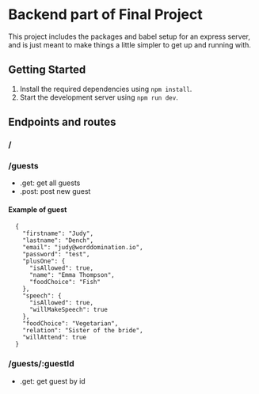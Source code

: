 # Backend part of Final Project

This project includes the packages and babel setup for an express server, and is just meant to make things a little simpler to get up and running with.

## Getting Started

1.  Install the required dependencies using `npm install`.
2.  Start the development server using `npm run dev`.

## Endpoints and routes

### /

### /guests

- .get: get all guests
- .post: post new guest

#### Example of guest

```
  {
    "firstname": "Judy",
    "lastname": "Dench",
    "email": "judy@worddomination.io",
    "password": "test",
    "plusOne": {
      "isAllowed": true,
      "name": "Emma Thompson",
      "foodChoice": "Fish"
    },
    "speech": {
      "isAllowed": true,
      "willMakeSpeech": true
    },
    "foodChoice": "Vegetarian",
    "relation": "Sister of the bride",
    "willAttend": true
  }
```

### /guests/:guestId

- .get: get guest by id
